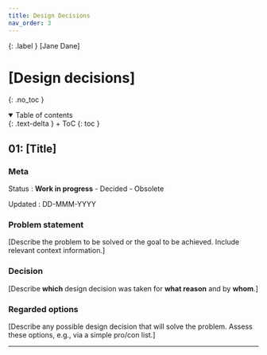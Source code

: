 ```yaml
---
title: Design Decisions
nav_order: 3
---
```


{: .label }
[Jane Dane]

# [Design decisions]
{: .no_toc }

<details open markdown="block">
{: .text-delta }
<summary>Table of contents</summary>
+ ToC
{: toc }
</details>

## 01: [Title]

### Meta

Status
: **Work in progress** - Decided - Obsolete

Updated
: DD-MMM-YYYY

### Problem statement

[Describe the problem to be solved or the goal to be achieved. Include relevant context information.]

### Decision

[Describe **which** design decision was taken for **what reason** and by **whom**.]

### Regarded options

[Describe any possible design decision that will solve the problem. Assess these options, e.g., via a simple pro/con list.]

---